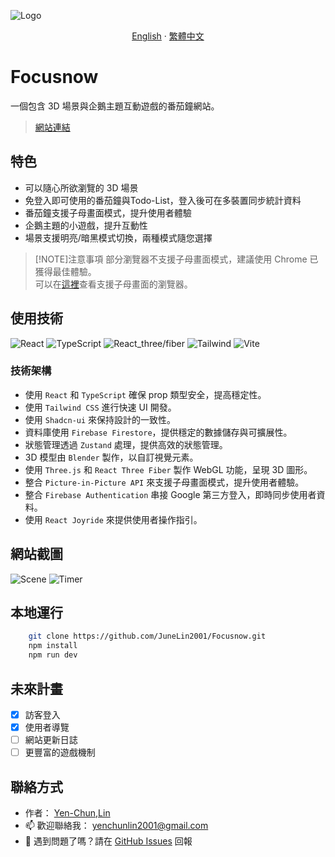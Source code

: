 ![Logo](https://i.imgur.com/dmvHjJo.png)

<div align="center">

[English](../README.md) · [繁體中文](./README_zh-TW.md)

</div>

# Focusnow

一個包含 3D 場景與企鵝主題互動遊戲的番茄鐘網站。
> [網站連結](https://focus-46561.web.app/)

## 特色
- 可以隨心所欲瀏覽的 3D 場景  
- 免登入即可使用的番茄鐘與Todo-List，登入後可在多裝置同步統計資料
- 番茄鐘支援子母畫面模式，提升使用者體驗  
- 企鵝主題的小遊戲，提升互動性
- 場景支援明亮/暗黑模式切換，兩種模式隨您選擇  
  
> [!NOTE]注意事項
部分瀏覽器不支援子母畫面模式，建議使用 Chrome 已獲得最佳體驗。  
可以在[這裡](https://developer.mozilla.org/en-US/docs/Web/API/Picture-in-Picture_API#browser_compatibility)查看支援子母畫面的瀏覽器。

## 使用技術

![React](https://img.shields.io/badge/react-%2320232a.svg?style=for-the-badge&logo=react&logoColor=%2361DAFB)
![TypeScript](https://img.shields.io/badge/typescript-%23007ACC.svg?style=for-the-badge&logo=typescript&logoColor=white)
![React_three/fiber](https://img.shields.io/badge/react_three/fiber-black?style=for-the-badge&logo=react&logoColor=white)
![Tailwind](https://img.shields.io/badge/tailwindcss-%2338B2AC.svg?style=for-the-badge&logo=tailwind-css&logoColor=white)
![Vite](https://img.shields.io/badge/vite-%23646CFF.svg?style=for-the-badge&logo=vite&logoColor=white)

### 技術架構

- 使用 `React` 和 `TypeScript` 確保 prop 類型安全，提高穩定性。
- 使用 `Tailwind CSS` 進行快速 UI 開發。
- 使用 `Shadcn-ui` 來保持設計的一致性。
- 資料庫使用 `Firebase Firestore`，提供穩定的數據儲存與可擴展性。
- 狀態管理透過 `Zustand` 處理，提供高效的狀態管理。
- 3D 模型由 `Blender` 製作，以自訂視覺元素。
- 使用 `Three.js` 和 `React Three Fiber` 製作 WebGL 功能，呈現 3D 圖形。
- 整合 `Picture-in-Picture API` 來支援子母畫面模式，提升使用者體驗。
- 整合 `Firebase Authentication` 串接 Google 第三方登入，即時同步使用者資料。
- 使用 `React Joyride` 來提供使用者操作指引。


## 網站截圖

![Scene](./../screenshots/685wGIF.gif)
![Timer](./../screenshots/Timer.gif)

## 本地運行

```bash
    git clone https://github.com/JuneLin2001/Focusnow.git
    npm install
    npm run dev
```


## 未來計畫
- [x] 訪客登入
- [x] 使用者導覽
- [ ] 網站更新日誌
- [ ] 更豐富的遊戲機制
  
## 聯絡方式

- 作者： [Yen-Chun,Lin](https://github.com/JuneLin2001)
- 📫 歡迎聯絡我： yenchunlin2001@gmail.com  
- 🐞 遇到問題了嗎？請在 [GitHub Issues](https://github.com/JuneLin2001/Focusnow/issues) 回報

